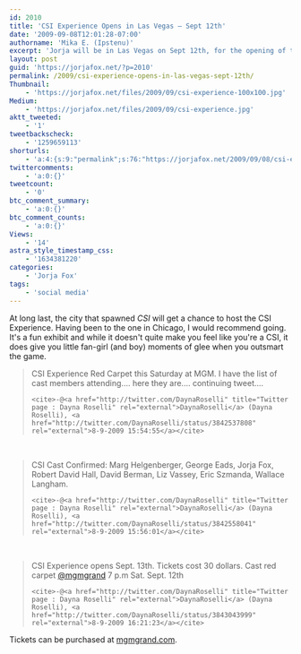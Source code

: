 ```yaml
---
id: 2010
title: 'CSI Experience Opens in Las Vegas — Sept 12th'
date: '2009-09-08T12:01:28-07:00'
authorname: 'Mika E. (Ipstenu)'
excerpt: 'Jorja will be in Las Vegas on Sept 12th, for the opening of the CSI Experience at the MGM Grand.'
layout: post
guid: 'https://jorjafox.net/?p=2010'
permalink: /2009/csi-experience-opens-in-las-vegas-sept-12th/
Thumbnail:
    - 'https://jorjafox.net/files/2009/09/csi-experience-100x100.jpg'
Medium:
    - 'https://jorjafox.net/files/2009/09/csi-experience.jpg'
aktt_tweeted:
    - '1'
tweetbackscheck:
    - '1259659113'
shorturls:
    - 'a:4:{s:9:"permalink";s:76:"https://jorjafox.net/2009/09/08/csi-experience-opens-in-las-vegas-sept-12th/";s:7:"tinyurl";s:26:"http://tinyurl.com/y99gsbz";s:4:"isgd";s:18:"http://is.gd/53kJ9";s:5:"bitly";s:19:"http://bit.ly/W7ala";}'
twittercomments:
    - 'a:0:{}'
tweetcount:
    - '0'
btc_comment_summary:
    - 'a:0:{}'
btc_comment_counts:
    - 'a:0:{}'
Views:
    - '14'
astra_style_timestamp_css:
    - '1634381220'
categories:
    - 'Jorja Fox'
tags:
    - 'social media'
---
```


At long last, the city that spawned _CSI_ will get a chance to host the CSI Experience.  Having been to the one in Chicago, I would recommend going. It's a fun exhibit and while it doesn't quite make you feel like you're a CSI, it does give you little fan-girl (and boy) moments of glee when you outsmart the game.

<blockquote id="tw3842537808" class="aTweet" cite="http://twitter.com/DaynaRoselli/status/3842537808">
	CSI Experience Red Carpet this Saturday at MGM.  I have the list of cast members attending.... here they are.... continuing tweet....

	<cite>-@<a href="http://twitter.com/DaynaRoselli" title="Twitter page : Dayna Roselli" rel="external">DaynaRoselli</a> (Dayna Roselli), <a href="http://twitter.com/DaynaRoselli/status/3842537808" rel="external">8-9-2009 15:54:55</a></cite>

</blockquote><br />
<blockquote id="tw3842558041" class="aTweet" cite="http://twitter.com/DaynaRoselli/status/3842558041">
	CSI Cast Confirmed: Marg Helgenberger, George Eads, Jorja Fox, Robert David Hall, David Berman, Liz Vassey, Eric Szmanda, Wallace Langham.

	<cite>-@<a href="http://twitter.com/DaynaRoselli" title="Twitter page : Dayna Roselli" rel="external">DaynaRoselli</a> (Dayna Roselli), <a href="http://twitter.com/DaynaRoselli/status/3842558041" rel="external">8-9-2009 15:56:01</a></cite>
</blockquote><br />
<blockquote id="tw3843043999" class="aTweet" cite="http://twitter.com/DaynaRoselli/status/3843043999">
	CSI Experience opens Sept. 13th.  Tickets cost 30 dollars.  Cast red carpet <a href="http://www.twitter.com/mgmgrand" rel="external">@mgmgrand</a> 7 p.m Sat. Sept. 12th


	<cite>-@<a href="http://twitter.com/DaynaRoselli" title="Twitter page : Dayna Roselli" rel="external">DaynaRoselli</a> (Dayna Roselli), <a href="http://twitter.com/DaynaRoselli/status/3843043999" rel="external">8-9-2009 16:21:23</a></cite>
</blockquote>


Tickets can be purchased at <a href="http://www.mgmgrand.com/entertainment/csi-the-experience.aspx">mgmgrand.com</a>.
